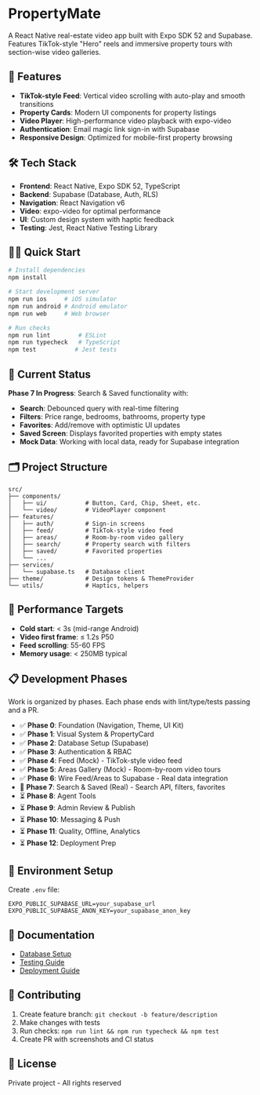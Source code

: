 # PropertyMate

A React Native real-estate video app built with Expo SDK 52 and Supabase. Features TikTok-style "Hero" reels and immersive property tours with section-wise video galleries.

## 🚀 Features

- **TikTok-style Feed**: Vertical video scrolling with auto-play and smooth transitions
- **Property Cards**: Modern UI components for property listings
- **Video Player**: High-performance video playback with expo-video
- **Authentication**: Email magic link sign-in with Supabase
- **Responsive Design**: Optimized for mobile-first property browsing

## 🛠 Tech Stack

- **Frontend**: React Native, Expo SDK 52, TypeScript
- **Backend**: Supabase (Database, Auth, RLS)
- **Navigation**: React Navigation v6
- **Video**: expo-video for optimal performance
- **UI**: Custom design system with haptic feedback
- **Testing**: Jest, React Native Testing Library

## 🏃‍♂️ Quick Start

```bash
# Install dependencies
npm install

# Start development server
npm run ios     # iOS simulator
npm run android # Android emulator
npm run web     # Web browser

# Run checks
npm run lint        # ESLint
npm run typecheck   # TypeScript
npm test           # Jest tests
```

## 📱 Current Status

**Phase 7 In Progress**: Search & Saved functionality with:

- **Search**: Debounced query with real-time filtering
- **Filters**: Price range, bedrooms, bathrooms, property type
- **Favorites**: Add/remove with optimistic UI updates
- **Saved Screen**: Displays favorited properties with empty states
- **Mock Data**: Working with local data, ready for Supabase integration

## 🗂 Project Structure

```
src/
├── components/
│   ├── ui/           # Button, Card, Chip, Sheet, etc.
│   └── video/        # VideoPlayer component
├── features/
│   ├── auth/         # Sign-in screens
│   ├── feed/         # TikTok-style video feed
│   ├── areas/        # Room-by-room video gallery
│   ├── search/       # Property search with filters
│   ├── saved/        # Favorited properties
│   └── ...
├── services/
│   └── supabase.ts   # Database client
├── theme/            # Design tokens & ThemeProvider
└── utils/            # Haptics, helpers
```

## 🎯 Performance Targets

- **Cold start**: < 3s (mid-range Android)
- **Video first frame**: ≤ 1.2s P50
- **Feed scrolling**: 55-60 FPS
- **Memory usage**: < 250MB typical

## 📋 Development Phases

Work is organized by phases. Each phase ends with lint/type/tests passing and a PR.

- ✅ **Phase 0**: Foundation (Navigation, Theme, UI Kit)
- ✅ **Phase 1**: Visual System & PropertyCard
- ✅ **Phase 2**: Database Setup (Supabase)
- ✅ **Phase 3**: Authentication & RBAC
- ✅ **Phase 4**: Feed (Mock) - TikTok-style video feed
- ✅ **Phase 5**: Areas Gallery (Mock) - Room-by-room video tours
- ✅ **Phase 6**: Wire Feed/Areas to Supabase - Real data integration
- 🔄 **Phase 7**: Search & Saved (Real) - Search API, filters, favorites
- ⏳ **Phase 8**: Agent Tools
- ⏳ **Phase 9**: Admin Review & Publish
- ⏳ **Phase 10**: Messaging & Push
- ⏳ **Phase 11**: Quality, Offline, Analytics
- ⏳ **Phase 12**: Deployment Prep

## 🔧 Environment Setup

Create `.env` file:

```env
EXPO_PUBLIC_SUPABASE_URL=your_supabase_url
EXPO_PUBLIC_SUPABASE_ANON_KEY=your_supabase_anon_key
```

## 📖 Documentation

- [Database Setup](docs/DB_SETUP.md)
- [Testing Guide](docs/TESTING.md)
- [Deployment Guide](docs/DEPLOYMENT.md)

## 🤝 Contributing

1. Create feature branch: `git checkout -b feature/description`
2. Make changes with tests
3. Run checks: `npm run lint && npm run typecheck && npm test`
4. Create PR with screenshots and CI status

## 📄 License

Private project - All rights reserved
